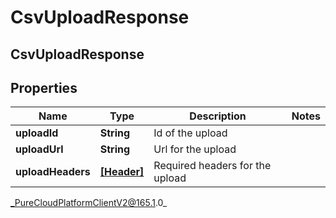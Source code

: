 # CsvUploadResponse

## CsvUploadResponse

## Properties

|Name | Type | Description | Notes|
|------------ | ------------- | ------------- | -------------|
| **uploadId** | **String** | Id of the upload | |
| **uploadUrl** | **String** | Url for the upload | |
| **uploadHeaders** | [**[Header]**]([Header]) | Required headers for the upload | |



_PureCloudPlatformClientV2@165.1.0_
